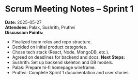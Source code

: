 # Scrum Meeting Notes – Sprint 1

**Date:** 2025-05-27  
**Attendees:** Palak, Sushrith, Pruthvi  
**Discussion Points:**
- Finalized team roles and repo structure.
- Decided on initial product categories.
- Chose tech stack (React, Node, MongoDB, etc.).
- Agreed on deadlines for backend and docs.
**Next Steps:**
- Sushrith: Set up backend skeleton and DB models.
- Palak: Prepare hi-fi homepage wireframe.
- Pruthvi: Complete Sprint 1 documentation and user stories.